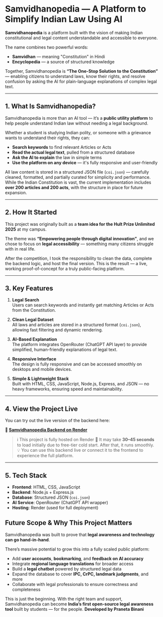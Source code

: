 
# Samvidhanopedia — A Platform to Simplify Indian Law Using AI

**Samvidhanopedia** is a platform built with the vision of making Indian constitutional and legal content understandable and accessible to everyone.

The name combines two powerful words:
- **Samvidhan** — meaning "Constitution" in Hindi  
- **Encyclopedia** — a source of structured knowledge

Together, Samvidhanopedia is **“The One-Stop Solution to the Constitution”** — enabling citizens to understand laws, know their rights, and resolve confusion by asking the AI for plain-language explanations of complex legal text.

---

## 1. What Is Samvidhanopedia?

Samvidhanopedia is more than an AI tool — it’s a **public utility platform** to help people understand Indian law without needing a legal background.

Whether a student is studying Indian polity, or someone with a grievance wants to understand their rights, they can:
- **Search keywords** to find relevant Articles or Acts
- **Read the actual legal text**, pulled from a structured database
- **Ask the AI to explain** the law in simple terms
- **Use the platform on any device** — it's fully responsive and user-friendly

All law content is stored in a structured JSON file (`coi.json`) — carefully cleaned, formatted, and partially curated for simplicity and performance. While the Indian Constitution is vast, the current implementation includes **over 200 articles and 200 acts**, with the structure in place for future expansion.

---

## 2. How It Started

This project was originally built as a **team idea for the Hult Prize Unlimited 2025** at my campus.

The theme was **“Empowering people through digital innovation”**, and we chose to focus on **legal accessibility** — something many citizens struggle with in real life.

After the competition, I took the responsibility to clean the data, complete the backend logic, and host the final version. This is the result — a live, working proof-of-concept for a truly public-facing platform.

---

## 3. Key Features

1. **Legal Search**  
   Users can search keywords and instantly get matching Articles or Acts from the Constitution.

2. **Clean Legal Dataset**  
   All laws and articles are stored in a structured format (`coi.json`), allowing fast filtering and dynamic rendering.

3. **AI-Based Explanation**  
   The platform integrates OpenRouter (ChatGPT API layer) to provide simplified, human-friendly explanations of legal text.

4. **Responsive Interface**  
   The design is fully responsive and can be accessed smoothly on desktops and mobile devices.

5. **Simple & Lightweight Stack**  
   Built with HTML, CSS, JavaScript, Node.js, Express, and JSON — no heavy frameworks, ensuring speed and maintainability.

---

## 4. View the Project Live

You can try out the live version of the backend here:

**🔗 [Samvidhanopedia Backend on Render](https://samvidhanopedia.onrender.com)**

> ℹ️ This project is fully hosted on Render 
> 🚀 It may take **30–45 seconds** to load initially due to free-tier cold start. After that, it runs smoothly.  
> 💡 You can use this backend live or connect it to the frontend to experience the full platform.

---

## 5. Tech Stack

- **Frontend**: HTML, CSS, JavaScript  
- **Backend**: Node.js + Express.js  
- **Database**: Structured JSON (`coi.json`)  
- **AI Service**: OpenRouter (ChatGPT API wrapper)  
- **Hosting**: Render (used for full deployment)

  
## Future Scope & Why This Project Matters

Samvidhanopedia was built to prove that **legal awareness and technology can go hand-in-hand**.

There’s massive potential to grow this into a fully scaled public platform:

* Add **user accounts**, **bookmarking**, and **feedback on AI accuracy**
* Integrate **regional language translations** for broader access
* Build a **legal chatbot** powered by structured legal data
* Expand the database to cover **IPC, CrPC, landmark judgments**, and more
* Collaborate with legal professionals to ensure correctness and completeness

This is just the beginning. With the right team and support, Samvidhanopedia can become **India’s first open-source legal awareness tool** built by students — for the people.
**Developed by Praneta Binani**
 

